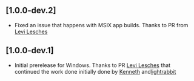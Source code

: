 ## [1.0.0-dev.2]

* Fixed an issue that happens with MSIX app builds. Thanks to PR from [Levi Lesches](https://github.com/Levi-Lesches)

## [1.0.0-dev.1]

* Initial prerelease for Windows. Thanks to PR [Levi Lesches](https://github.com/Levi-Lesches) that continued the work done initially done by [Kenneth](https://github.com/kennethnym) and[lightrabbit](https://github.com/lightrabbit)